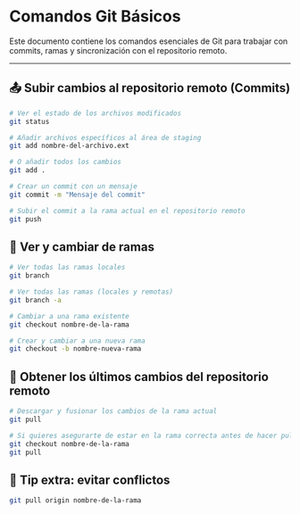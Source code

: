 # Comandos Git Básicos

Este documento contiene los comandos esenciales de Git para trabajar con commits, ramas y sincronización con el repositorio remoto.

---

## 📤 Subir cambios al repositorio remoto (Commits)

```bash
# Ver el estado de los archivos modificados
git status

# Añadir archivos específicos al área de staging
git add nombre-del-archivo.ext

# O añadir todos los cambios
git add .

# Crear un commit con un mensaje
git commit -m "Mensaje del commit"

# Subir el commit a la rama actual en el repositorio remoto
git push
```

## 🌿 Ver y cambiar de ramas

```bash
# Ver todas las ramas locales
git branch

# Ver todas las ramas (locales y remotas)
git branch -a

# Cambiar a una rama existente
git checkout nombre-de-la-rama

# Crear y cambiar a una nueva rama
git checkout -b nombre-nueva-rama
```

## 🔄 Obtener los últimos cambios del repositorio remoto

```bash
# Descargar y fusionar los cambios de la rama actual
git pull

# Si quieres asegurarte de estar en la rama correcta antes de hacer pull
git checkout nombre-de-la-rama
git pull
```

## 🧼 Tip extra: evitar conflictos

```bash
git pull origin nombre-de-la-rama
```
